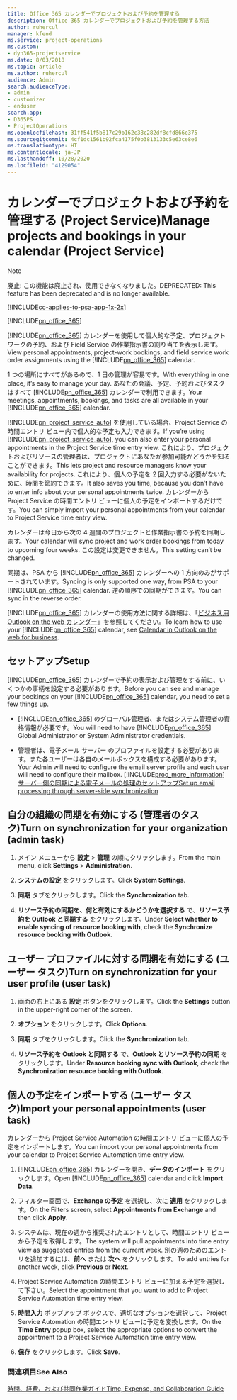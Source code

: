 ```yaml
---
title: Office 365 カレンダーでプロジェクトおよび予約を管理する
description: Office 365 カレンダーでプロジェクトおよび予約を管理する方法
author: ruhercul
manager: kfend
ms.service: project-operations
ms.custom:
- dyn365-projectservice
ms.date: 8/03/2018
ms.topic: article
ms.author: ruhercul
audience: Admin
search.audienceType:
- admin
- customizer
- enduser
search.app:
- D365PS
- ProjectOperations
ms.openlocfilehash: 31ff541f5b817c29b162c38c282df8cfd866e375
ms.sourcegitcommit: 4cf1dc1561b92fca4175f0b3813133c5e63ce8e6
ms.translationtype: HT
ms.contentlocale: ja-JP
ms.lasthandoff: 10/28/2020
ms.locfileid: "4129054"
---
```

# <a name="manage-projects-and-bookings-in-your-calendar-project-service"></a><span data-ttu-id="8a132-103">カレンダーでプロジェクトおよび予約を管理する (Project Service)</span><span class="sxs-lookup"><span data-stu-id="8a132-103">Manage projects and bookings in your calendar (Project Service)</span></span>

> [!Note]
> <span data-ttu-id="8a132-104">廃止: この機能は廃止され、使用できなくなりました。</span><span class="sxs-lookup"><span data-stu-id="8a132-104">DEPRECATED: This feature has been deprecated and is no longer available.</span></span>

[!INCLUDE[cc-applies-to-psa-app-1x-2x](../includes/cc-applies-to-psa-app-1x-2x.md)]

[!INCLUDE[pn_office_365](../includes/pn-office-365.md)] 

<span data-ttu-id="8a132-105">[!INCLUDE[pn_office_365](../includes/pn-office-365.md)] カレンダーを使用して個人的な予定、プロジェクト ワークの予約、および Field Service の作業指示書の割り当てを表示します。</span><span class="sxs-lookup"><span data-stu-id="8a132-105">View personal appointments, project-work bookings, and field service work order assignments using the [!INCLUDE[pn_office_365](../includes/pn-office-365.md)] calendar.</span></span>  
  
 <span data-ttu-id="8a132-106">1 つの場所にすべてがあるので、1 日の管理が容易です。</span><span class="sxs-lookup"><span data-stu-id="8a132-106">With everything in one place, it’s easy to manage your day.</span></span> <span data-ttu-id="8a132-107">あなたの会議、予定、予約およびタスクはすべて [!INCLUDE[pn_office_365](../includes/pn-office-365.md)] カレンダーで利用できます。</span><span class="sxs-lookup"><span data-stu-id="8a132-107">Your meetings, appointments, bookings, and tasks are all available in your [!INCLUDE[pn_office_365](../includes/pn-office-365.md)] calendar.</span></span>  
  
 <span data-ttu-id="8a132-108">[!INCLUDE[pn_project_service_auto](../includes/pn-project-service-auto.md)] を使用している場合、Project Service の時間エントリ ビュー内で個人的な予定も入力できます。</span><span class="sxs-lookup"><span data-stu-id="8a132-108">If you’re using [!INCLUDE[pn_project_service_auto](../includes/pn-project-service-auto.md)], you can also enter your personal appointments in the Project Service time entry view.</span></span> <span data-ttu-id="8a132-109">これにより、プロジェクトおよびリソースの管理者は、プロジェクトにあなたが参加可能かどうかを知ることができます。</span><span class="sxs-lookup"><span data-stu-id="8a132-109">This lets project and resource managers know your availability for projects.</span></span> <span data-ttu-id="8a132-110">これにより、個人の予定を 2 回入力する必要がないために、時間を節約できます。</span><span class="sxs-lookup"><span data-stu-id="8a132-110">It also saves you time, because you don’t have to enter info about your personal appointments twice.</span></span> <span data-ttu-id="8a132-111">カレンダーから Project Service の時間エントリ ビューに個人の予定をインポートするだけです。</span><span class="sxs-lookup"><span data-stu-id="8a132-111">You can simply import your personal appointments from your calendar to Project Service time entry view.</span></span>  
  
 <span data-ttu-id="8a132-112">カレンダーは今日から次の 4 週間のプロジェクトと作業指示書の予約を同期します。</span><span class="sxs-lookup"><span data-stu-id="8a132-112">Your calendar will sync project and work order bookings from today to upcoming four weeks.</span></span> <span data-ttu-id="8a132-113">この設定は変更できません。</span><span class="sxs-lookup"><span data-stu-id="8a132-113">This setting can’t be changed.</span></span>  
  
 <span data-ttu-id="8a132-114">同期は、PSA から [!INCLUDE[pn_office_365](../includes/pn-office-365.md)] カレンダーへの 1 方向のみがサポートされています。</span><span class="sxs-lookup"><span data-stu-id="8a132-114">Syncing is only supported one way, from PSA to your [!INCLUDE[pn_office_365](../includes/pn-office-365.md)] calendar.</span></span> <span data-ttu-id="8a132-115">逆の順序での同期ができます。</span><span class="sxs-lookup"><span data-stu-id="8a132-115">You can sync in the reverse order.</span></span> 
  
 <span data-ttu-id="8a132-116">[!INCLUDE[pn_office_365](../includes/pn-office-365.md)] カレンダーの使用方法に関する詳細は、「[ビジネス用 Outlook on the web カレンダー](https://support.office.com/article/Calendar-in-Outlook-on-the-web-for-business-5219c457-d1fe-4c2f-9032-1a816b88e936)」を参照してください。</span><span class="sxs-lookup"><span data-stu-id="8a132-116">To learn how to use your [!INCLUDE[pn_office_365](../includes/pn-office-365.md)] calendar, see [Calendar in Outlook on the web for business](https://support.office.com/article/Calendar-in-Outlook-on-the-web-for-business-5219c457-d1fe-4c2f-9032-1a816b88e936).</span></span>  
  
## <a name="setup"></a><span data-ttu-id="8a132-117">セットアップ</span><span class="sxs-lookup"><span data-stu-id="8a132-117">Setup</span></span>  
 <span data-ttu-id="8a132-118">[!INCLUDE[pn_office_365](../includes/pn-office-365.md)] カレンダーで予約の表示および管理をする前に、いくつかの事柄を設定する必要があります。</span><span class="sxs-lookup"><span data-stu-id="8a132-118">Before you can see and manage your bookings on your [!INCLUDE[pn_office_365](../includes/pn-office-365.md)] calendar, you need to set a few things up.</span></span>  
  
- <span data-ttu-id="8a132-119">[!INCLUDE[pn_office_365](../includes/pn-office-365.md)] のグローバル管理者、またはシステム管理者の資格情報が必要です。</span><span class="sxs-lookup"><span data-stu-id="8a132-119">You will need to have [!INCLUDE[pn_office_365](../includes/pn-office-365.md)] Global Administrator or System Administrator credentials.</span></span>  
  
- <span data-ttu-id="8a132-120">管理者は、電子メール サーバー のプロファイルを設定する必要があります。また各ユーザーは各自のメールボックスを構成する必要があります。</span><span class="sxs-lookup"><span data-stu-id="8a132-120">Your Admin will need to configure the email server profile and each user will need to configure their mailbox.</span></span> [!INCLUDE[proc_more_information](../includes/proc-more-information.md)] <span data-ttu-id="8a132-121">[サーバー側の同期による電子メールの処理のセットアップ](https://docs.microsoft.com/dynamics365/customerengagement/on-premises/admin/set-up-server-side-synchronization-of-email-appointments-contacts-and-tasks)</span><span class="sxs-lookup"><span data-stu-id="8a132-121">[Set up email processing through server-side synchronization](https://docs.microsoft.com/dynamics365/customerengagement/on-premises/admin/set-up-server-side-synchronization-of-email-appointments-contacts-and-tasks)</span></span>  
  
## <a name="turn-on-synchronization-for-your-organization-admin-task"></a><span data-ttu-id="8a132-122">自分の組織の同期を有効にする (管理者のタスク)</span><span class="sxs-lookup"><span data-stu-id="8a132-122">Turn on synchronization for your organization (admin task)</span></span>  
  
1.  <span data-ttu-id="8a132-123">メイン メニューから **設定** >  **管理** の順にクリックします。</span><span class="sxs-lookup"><span data-stu-id="8a132-123">From the main menu, click **Settings** > **Administration**.</span></span>  
  
2.  <span data-ttu-id="8a132-124">**システムの設定** をクリックします。</span><span class="sxs-lookup"><span data-stu-id="8a132-124">Click **System Settings**.</span></span>  
  
3.  <span data-ttu-id="8a132-125">**同期** タブをクリックします。</span><span class="sxs-lookup"><span data-stu-id="8a132-125">Click the **Synchronization** tab.</span></span>  
  
4.  <span data-ttu-id="8a132-126">**リソース予約の同期を、何と有効にするかどうかを選択する** で、**リソース予約を Outlook と同期する** をクリックします。</span><span class="sxs-lookup"><span data-stu-id="8a132-126">Under **Select whether to enable syncing of resource booking with**, check the **Synchronize resource booking with Outlook**.</span></span>  
  
## <a name="turn-on-synchronization-for-your-user-profile-user-task"></a><span data-ttu-id="8a132-127">ユーザー プロファイルに対する同期を有効にする (ユーザー タスク)</span><span class="sxs-lookup"><span data-stu-id="8a132-127">Turn on synchronization for your user profile (user task)</span></span>  
  
1.  <span data-ttu-id="8a132-128">画面の右上にある **設定** ボタンをクリックします。</span><span class="sxs-lookup"><span data-stu-id="8a132-128">Click the **Settings** button in the upper-right corner of the screen.</span></span>  
  
2.  <span data-ttu-id="8a132-129">**オプション** をクリックします。</span><span class="sxs-lookup"><span data-stu-id="8a132-129">Click **Options**.</span></span>  
  
3.  <span data-ttu-id="8a132-130">**同期** タブをクリックします。</span><span class="sxs-lookup"><span data-stu-id="8a132-130">Click the **Synchronization** tab.</span></span>  
  
4.  <span data-ttu-id="8a132-131">**リソース予約を Outlook と同期する** で、**Outlook とリソース予約の同期** をクリックします。</span><span class="sxs-lookup"><span data-stu-id="8a132-131">Under **Resource booking sync with Outlook**, check the **Synchronization resource booking with Outlook**.</span></span>  
  
## <a name="import-your-personal-appointments-user-task"></a><span data-ttu-id="8a132-132">個人の予定をインポートする (ユーザー タスク)</span><span class="sxs-lookup"><span data-stu-id="8a132-132">Import your personal appointments (user task)</span></span>  
 <span data-ttu-id="8a132-133">カレンダーから Project Service Automation の時間エントリ ビューに個人の予定をインポートします。</span><span class="sxs-lookup"><span data-stu-id="8a132-133">You can import your personal appointments from your calendar to Project Service Automation time entry view.</span></span>  
  
1. <span data-ttu-id="8a132-134">[!INCLUDE[pn_office_365](../includes/pn-office-365.md)] カレンダーを開き、**データのインポート** をクリックします。</span><span class="sxs-lookup"><span data-stu-id="8a132-134">Open [!INCLUDE[pn_office_365](../includes/pn-office-365.md)] calendar and click **Import Data**.</span></span>  
  
2. <span data-ttu-id="8a132-135">フィルター画面で、**Exchange の予定** を選択し、次に **適用** をクリックします。</span><span class="sxs-lookup"><span data-stu-id="8a132-135">On the Filters screen, select **Appointments from Exchange** and then click **Apply**.</span></span>  
  
3. <span data-ttu-id="8a132-136">システムは、現在の週から推奨されたエントリとして、時間エントリ ビューから予定を取得します。</span><span class="sxs-lookup"><span data-stu-id="8a132-136">The system will pull appointments into time entry view as suggested entries from the current week.</span></span> <span data-ttu-id="8a132-137">別の週のためのエントリを追加するには、**前へ** または **次へ** をクリックします。</span><span class="sxs-lookup"><span data-stu-id="8a132-137">To add entries for another week, click **Previous** or **Next**.</span></span>  
  
4. <span data-ttu-id="8a132-138">Project Service Automation の時間エントリ ビューに加える予定を選択して下さい。</span><span class="sxs-lookup"><span data-stu-id="8a132-138">Select the appointment that you want to add to Project Service Automation time entry view.</span></span>  
  
5. <span data-ttu-id="8a132-139">**時間入力** ポップアップ ボックスで、適切なオプションを選択して、Project Service Automation の時間エントリ ビューに予定を変換します。</span><span class="sxs-lookup"><span data-stu-id="8a132-139">On the **Time Entry** popup box, select the appropriate options to convert the appointment to a Project Service Automation time entry view.</span></span>  
  
6. <span data-ttu-id="8a132-140">**保存** をクリックします。</span><span class="sxs-lookup"><span data-stu-id="8a132-140">Click **Save**.</span></span>  
  
### <a name="see-also"></a><span data-ttu-id="8a132-141">関連項目</span><span class="sxs-lookup"><span data-stu-id="8a132-141">See Also</span></span>  
 [<span data-ttu-id="8a132-142">時間、経費、および共同作業ガイド</span><span class="sxs-lookup"><span data-stu-id="8a132-142">Time, Expense, and Collaboration Guide</span></span>](../psa/time-expense-collaboration-guide.md)
